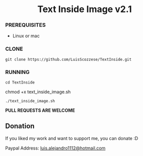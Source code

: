 <h1 align="center">Text Inside Image v2.1</h1>

### PREREQUISITES

* Linux or mac

### CLONE
```
git clone https://github.com/LuisScozzese/TextInside.git
```

### RUNNING

```
cd TextInside

```
chmod +x text_inside_image.sh

```
./text_inside_image.sh

```

**PULL REQUESTS ARE WELCOME**


## Donation
If you liked my work and want to support me, you can donate :D

Paypal Address: luis.alejandro1112@hotmail.com

